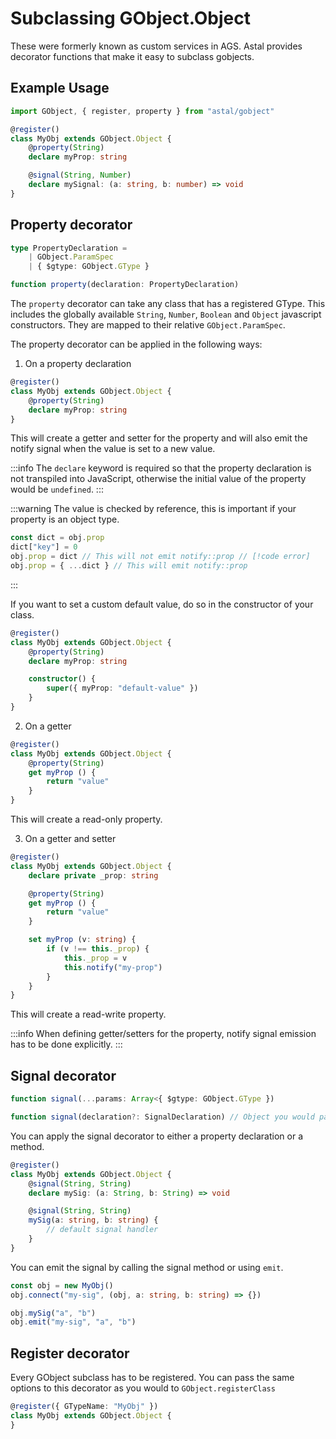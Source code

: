 # Subclassing GObject.Object

These were formerly known as custom services in AGS.
Astal provides decorator functions that make it easy to subclass gobjects.

## Example Usage

```ts
import GObject, { register, property } from "astal/gobject"

@register()
class MyObj extends GObject.Object {
    @property(String)
    declare myProp: string

    @signal(String, Number)
    declare mySignal: (a: string, b: number) => void
}
```

## Property decorator

```ts
type PropertyDeclaration =
    | GObject.ParamSpec
    | { $gtype: GObject.GType }

function property(declaration: PropertyDeclaration)
```

The `property` decorator can take any class that has a registered GType.
This includes the globally available `String`, `Number`, `Boolean` and `Object`
javascript constructors. They are mapped to their relative `GObject.ParamSpec`.

The property decorator can be applied in the following ways:

1. On a property declaration

```ts {3,4}
@register()
class MyObj extends GObject.Object {
    @property(String)
    declare myProp: string
}
```

This will create a getter and setter for the property and will also
emit the notify signal when the value is set to a new value.

:::info
The `declare` keyword is required so that the property declaration
is not transpiled into JavaScript, otherwise the initial value of the
property would be `undefined`.
:::

:::warning
The value is checked by reference, this is important if your
property is an object type.

```ts
const dict = obj.prop
dict["key"] = 0
obj.prop = dict // This will not emit notify::prop // [!code error]
obj.prop = { ...dict } // This will emit notify::prop
```

:::

If you want to set a custom default value, do so in the constructor of your class.

```ts {7}
@register()
class MyObj extends GObject.Object {
    @property(String)
    declare myProp: string

    constructor() {
        super({ myProp: "default-value" })
    }
}
```

2. On a getter

```ts {3,4}
@register()
class MyObj extends GObject.Object {
    @property(String)
    get myProp () {
        return "value"
    }
}
```

This will create a read-only property.

3. On a getter and setter

```ts {5,6,10}
@register()
class MyObj extends GObject.Object {
    declare private _prop: string

    @property(String)
    get myProp () {
        return "value"
    }

    set myProp (v: string) {
        if (v !== this._prop) {
            this._prop = v
            this.notify("my-prop")
        }
    }
}
```

This will create a read-write property.

:::info
When defining getter/setters for the property, notify signal emission has to be done explicitly.
:::

## Signal decorator

```ts
function signal(...params: Array<{ $gtype: GObject.GType })

function signal(declaration?: SignalDeclaration) // Object you would pass to GObject.registerClass
```

You can apply the signal decorator to either a property declaration or a method.

```ts {3,4,6,7}
@register()
class MyObj extends GObject.Object {
    @signal(String, String)
    declare mySig: (a: String, b: String) => void

    @signal(String, String)
    mySig(a: string, b: string) {
        // default signal handler
    }
}
```

You can emit the signal by calling the signal method or using `emit`.

```ts
const obj = new MyObj()
obj.connect("my-sig", (obj, a: string, b: string) => {})

obj.mySig("a", "b")
obj.emit("my-sig", "a", "b")
```

## Register decorator

Every GObject subclass has to be registered. You can pass the same options
to this decorator as you would to `GObject.registerClass`

```ts
@register({ GTypeName: "MyObj" })
class MyObj extends GObject.Object {
}
```
